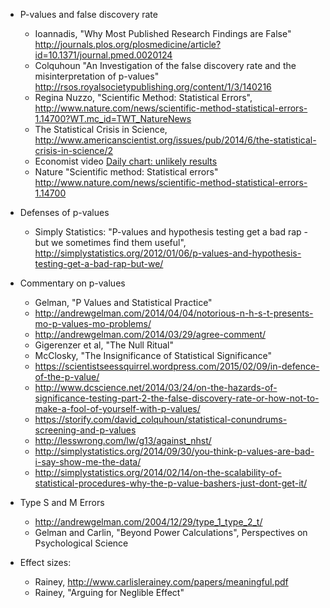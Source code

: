 
- P-values and false discovery rate

    - Ioannadis, "Why Most Published Research Findings are False" http://journals.plos.org/plosmedicine/article?id=10.1371/journal.pmed.0020124
	- Colquhoun "An Investigation of the false discovery rate and the misinterpretation of p-values" http://rsos.royalsocietypublishing.org/content/1/3/140216
	- Regina Nuzzo, "Scientific Method: Statistical Errors", http://www.nature.com/news/scientific-method-statistical-errors-1.14700?WT.mc_id=TWT_NatureNews
	- The Statistical Crisis in Science, http://www.americanscientist.org/issues/pub/2014/6/the-statistical-crisis-in-science/2
	- Economist video [Daily chart: unlikely results](https://www.youtube.com/watch?v=TosyACdsh-g )	
	- Nature "Scientific method: Statistical errors" http://www.nature.com/news/scientific-method-statistical-errors-1.14700

- Defenses of p-values

    - Simply Statistics: "P-values and hypothesis testing get a bad rap - but we sometimes find them useful", http://simplystatistics.org/2012/01/06/p-values-and-hypothesis-testing-get-a-bad-rap-but-we/

- Commentary on p-values 

    - Gelman, "P Values and Statistical Practice"
	- http://andrewgelman.com/2014/04/04/notorious-n-h-s-t-presents-mo-p-values-mo-problems/
	- http://andrewgelman.com/2014/03/29/agree-comment/
	- Gigerenzer et al, "The Null Ritual"
	- McClosky, "The Insignificance of Statistical Significance"
	- https://scientistseessquirrel.wordpress.com/2015/02/09/in-defence-of-the-p-value/
	- http://www.dcscience.net/2014/03/24/on-the-hazards-of-significance-testing-part-2-the-false-discovery-rate-or-how-not-to-make-a-fool-of-yourself-with-p-values/
	- https://storify.com/david_colquhoun/statistical-conundrums-screening-and-p-values
	- http://lesswrong.com/lw/g13/against_nhst/
	- http://simplystatistics.org/2014/09/30/you-think-p-values-are-bad-i-say-show-me-the-data/
	- http://simplystatistics.org/2014/02/14/on-the-scalability-of-statistical-procedures-why-the-p-value-bashers-just-dont-get-it/


- Type S and M Errors

    - http://andrewgelman.com/2004/12/29/type_1_type_2_t/
	- Gelman and Carlin, "Beyond Power Calculations", Perspectives on Psychological Science

	
- Effect sizes:

    - Rainey, http://www.carlislerainey.com/papers/meaningful.pdf
	- Rainey, "Arguing for Neglible Effect"
	
	
